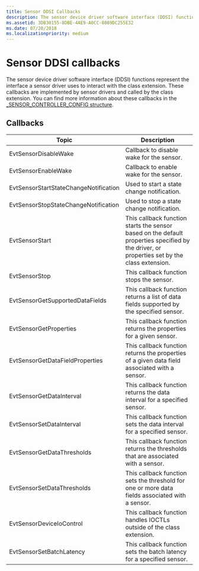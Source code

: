 ```yaml
---
title: Sensor DDSI Callbacks
description: The sensor device driver software interface (DDSI) functions represent the interface a sensor driver uses to interact with the class extension.
ms.assetid: 3DB30155-8DBE-4AE9-A0CC-8089DC255E32
ms.date: 07/20/2018
ms.localizationpriority: medium
---
```


# Sensor DDSI callbacks

The sensor device driver software interface (DDSI) functions represent the interface a sensor driver uses to interact with the class extension. These callbacks are implemented by sensor drivers and called by the class extension. You can find more information about these callbacks in the [_SENSOR_CONTROLLER_CONFIG structure](https://docs.microsoft.com/windows-hardware/drivers/ddi/sensorscx/ns-sensorscx-_sensor_controller_config).

## Callbacks

|Topic|Description|
|---|---|
|EvtSensorDisableWake|Callback to disable wake for the sensor. |
|EvtSensorEnableWake|Callback to enable wake for the sensor.|
|EvtSensorStartStateChangeNotification|Used to start a state change notification.|
|EvtSensorStopStateChangeNotification|Used to stop a state change notification.|
|EvtSensorStart|This callback function starts the sensor based on the default properties specified by the driver, or properties set by the class extension.|
|EvtSensorStop|This callback function stops the sensor.|
|EvtSensorGetSupportedDataFields|This callback function returns a list of data fields supported by the specified sensor.|
|EvtSensorGetProperties|This callback function returns the properties for a given sensor.|
|EvtSensorGetDataFieldProperties|This callback function returns the properties of a given data field associated with a sensor.|
|EvtSensorGetDataInterval|This callback function returns the data interval for a specified sensor.|
|EvtSensorSetDataInterval|This callback function sets the data interval for a specified sensor.|
|EvtSensorGetDataThresholds|This callback function returns the thresholds that are associated with a sensor.|
|EvtSensorSetDataThresholds|This callback function sets the threshold for one or more data fields associated with a sensor.|
|EvtSensorDeviceIoControl|This callback function handles IOCTLs outside of the class extension.|
|EvtSensorSetBatchLatency|This callback function sets the batch latency for a specified sensor.|

